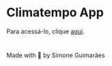 # Climatempo App

Para acessá-lo, clique <a href="https://simoneguimaraes.github.io/climatempo-app/" target="_blank">aqui</a>.


#
Made with 💜 by Simone Guimarães
